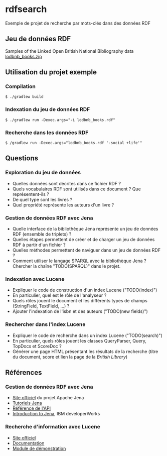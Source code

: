 # rdfsearch
Exemple de projet de recherche par mots-clés dans des données RDF

## Jeu de données RDF
Samples of the Linked Open British National Bibliography data
[lodbnb_books.zip](http://www.bl.uk/bibliographic/datasamples.html)

## Utilisation du projet exemple
### Compilation
```
$ ./gradlew build
```

### Indexation du jeu de données RDF
```
$ ./gradlew run -Dexec.args="-i lodbnb_books.rdf"
```

### Recherche dans les données RDF
```
$ /gradlew run -Dexec.args="lodbnb_books.rdf '-social +life'"
```

## Questions
### Exploration du jeu de données
 * Quelles données sont décrites dans ce fichier RDF ?
 * Quels vocabulaires RDF sont utilisés dans ce document ? Que représentent-ils ?
 * De quel type sont les livres ?
 * Quel propriété représente les auteurs d'un livre ?

### Gestion de données RDF avec Jena
 * Quelle interface de la bibliothèque Jena représente un jeu de données RDF (ensemble de triplets) ?
 * Quelles étapes permettent de créer et de charger un jeu de données RDF à partir d'un fichier ?
 * Quelles méthodes permettent de naviguer dans un jeu de données RDF ?
 * Comment utiliser le langage SPARQL avec la bibliothèque Jena ?
   Chercher la chaîne "TODO(SPARQL)" dans le projet.

### Indexation avec Lucene
 * Expliquer le code de construction d'un index Lucene ("TODO(index)")
  * En particulier, quel est le rôle de l'analyseur ?
  * Quels rôles jouent le document et les différents types de champs (StringField, TextField, ...) ?
 * Ajouter l'indexation de l'isbn et des auteurs ("TODO(new fields)")

### Rechercher dans l'index Lucene
 * Expliquer le code de recherche dans un index Lucene ("TODO(search)")
  * En particulier, quels rôles jouent les classes QueryParser, Query, TopDocs et ScoreDoc ?
 * Générer une page HTML présentant les résultats de la recherche (titre du document, score et lien la page de la *British Library*)

## Références
### Gestion de données RDF avec Jena
 * [Site officiel](http://jena.apache.org/) du projet Apache Jena
 * [Tutoriels Jena](http://jena.apache.org/tutorials/index.html)
 * [Référence de l'API](http://jena.apache.org/documentation/javadoc/jena/)
 * [Introduction to Jena](http://www.ibm.com/developerworks/library/j-jena/), IBM developerWorks

### Recherche d'information avec Lucene
 * [Site officiel](http://lucene.apache.org/core/)
 * [Documentation](http://lucene.apache.org/core/5_0_0/index.html)
 * [Module de démonstration](http://lucene.apache.org/core/5_0_0/demo/overview-summary.html#overview_description)

